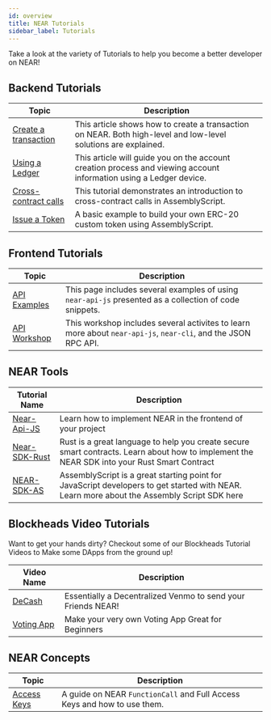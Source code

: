 ```yaml
---
id: overview
title: NEAR Tutorials
sidebar_label: Tutorials
---
```


Take a look at the variety of Tutorials to help you become a better developer on NEAR!

## Backend Tutorials

| Topic       | Description                                                                         |
| ----------- | ----------------------------------------------------------------------------------- |
| [Create a transaction](/docs/tutorials/create-transactions) | This article shows how to create a transaction on NEAR. Both high-level and low-level solutions are explained. |
| [Using a Ledger](/docs/tutorials/ledger) | This article will guide you on the account creation process and viewing account information using a Ledger device. |
| [Cross-contract calls](/docs/tutorials/contracts/cross-contract-calls) | This tutorial demonstrates an introduction to cross-contract calls in AssemblyScript. |
| [Issue a Token](/docs/tutorials/contracts/token) | A basic example to build your own ERC-20 custom token using AssemblyScript. |

## Frontend Tutorials

| Topic       | Description                                                                         |
| ----------- | ----------------------------------------------------------------------------------- |
| [API Examples](/docs/tutorials/front-end/naj-examples) | This page includes several examples of using `near-api-js` presented as a collection of code snippets. |
| [API Workshop](/docs/tutorials/front-end/naj-workshop) | This workshop includes several activites to learn more about `near-api-js`, `near-cli`, and the JSON RPC API. |

## NEAR Tools

| Tutorial Name                                                                    | Description                                                                                                                                 |
| -------------------------------------------------------------------------------- | ------------------------------------------------------------------------------------------------------------------------------------------- |
| [Near-Api-JS](https://docs.near.org/docs/develop/front-end/near-api-js)          | Learn how to implement NEAR in the frontend of your project                                                                          |
| [Near-SDK-Rust](https://docs.near.org/docs/develop/contracts/rust/intro#docsNav) | Rust is a great language to help you create secure smart contracts. Learn about how to implement the NEAR SDK into your Rust Smart Contract |
| [NEAR-SDK-AS](https://docs.near.org/docs/develop/contracts/as/intro)             | AssemblyScript is a great starting point for JavaScript developers to get started with NEAR. Learn more about the Assembly Script SDK here  |

## Blockheads Video Tutorials

Want to get your hands dirty? Checkout some of our Blockheads Tutorial Videos to Make some DApps from the ground up!

| Video Name                                                     | Description                                                  |
| -------------------------------------------------------------- | ------------------------------------------------------------ |
| [DeCash](https://www.youtube.com/watch?v=u_vwi5PVg1c)          | Essentially a Decentralized Venmo to send your Friends NEAR! |
| [Voting App](https://www.youtube.com/watch?v=sm8w9tDnMZc&t=1s) | Make your very own Voting App Great for Beginners            |

## NEAR Concepts

| Topic       | Description                                                                         |
| ----------- | ----------------------------------------------------------------------------------- |
| [Access Keys](/docs/videos/accounts-keys) | A guide on NEAR `FunctionCall` and Full Access Keys and how to use them. |
